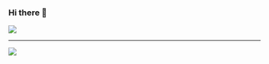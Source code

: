 ### Hi there 👋

<img src="https://github-readme-stats.vercel.app/api?username=LiniManuel&show_icons=true&theme=dark"/>
<hr>
<img src="https://github-readme-stats.vercel.app/api/top-langs/?username=LiniManuel&layout=compact&langs_count=6&theme=dark"/>
